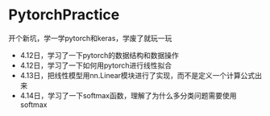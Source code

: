 # PytorchPractice
开个新坑，学一学pytorch和keras，学废了就玩一玩
* 4.12日，学习了一下pytorch的数据结构和数据操作
* 4.12日，学习了一下如何用pytorch进行线性拟合
* 4.13日，把线性模型用nn.Linear模块进行了实现，而不是定义一个计算公式出来
* 4.14日，学习了一下softmax函数，理解了为什么多分类问题需要使用softmax
